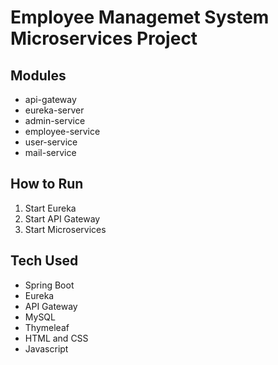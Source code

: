 
# Employee Managemet System Microservices Project

## Modules
- api-gateway
- eureka-server
- admin-service
- employee-service
- user-service
- mail-service

## How to Run
1. Start Eureka
2. Start API Gateway
3. Start Microservices

## Tech Used
- Spring Boot
- Eureka
- API Gateway
- MySQL
- Thymeleaf
- HTML and CSS
- Javascript
